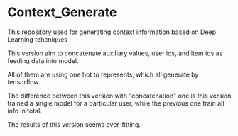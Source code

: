 # Context_Generate

This repository used for generating context information based on Deep Learning tehcniques

This version aim to concatenate auxiliary values, user ids, and item ids as feeding data into model.

All of them are using one hot to represents, which all generate by tensorflow.

The difference between this version with "concatenation" one is this version trained a single model for a particular user, while the previous one train all info in total.

The results of this version seems over-fitting.


